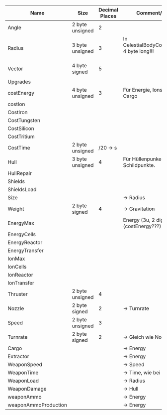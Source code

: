 
| Name | Size | Decimal Places | Comment/Todo |
| ---- | ---- | ---- | ---- |
| Angle | 2 byte unsigned | 2 |  |
| Radius | 3 byte unsigned | 3 | In CelestialBodyConfiguration 4 byte long!!!<br><br> |
| Vector | 4 byte signed | 5 |  |
|  |  |  |  |
| Upgrades |  |  |  |
| costEnergy | 4 byte unsigned | 3 | Für Energie, Ions und Cargo |
| costIon |  |  |  |
| CostIron |  |  |  |
| CostTungsten |  |  |  |
| CostSilicon |  |  |  |
| CostTritium |  |  |  |
| CostTime | 2 byte unsigned | /20 -> s |  |
| Hull | 3 byte unsigned | 4 | Für Hüllenpunke und Schildpunkte. |
| HullRepair |  |  |  |
| Shields |  |  |  |
| ShieldsLoad |  |  |  |
| Size |  |  | -> Radius |
| Weight | 2 byte signed | 4 | -> Gravitation |
| EnergyMax |  |  | Energy (3u, 2 digits) (costEnergy???) |
| EnergyCells |  |  |  |
| EnergyReactor |  |  |  |
| EnergyTransfer |  |  |  |
| IonMax |  |  |  |
| IonCells |  |  |  |
| IonReactor |  |  |  |
| IonTransfer |  |  |  |
| Thruster | 2 byte unsigned | 4 |  |
| Nozzle | 2 byte signed | 2 | -> Turnrate |
| Speed | 2 byte unsigned | 3 |  |
| Turnrate | 2 byte signed | 2 | -> Gleich wie Nozzle |
| Cargo |  |  | -> Energy |
| Extractor |  |  | -> Energy |
| WeaponSpeed |  |  | -> Speed |
| WeaponTime |  |  | -> Time, wie bei CostTime |
| WeaponLoad |  |  | -> Radius |
| WeaponDamage |  |  | -> Hull |
| weaponAmmo |  |  | -> Energy |
| weaponAmmoProduction |  |  | -> Energy |

